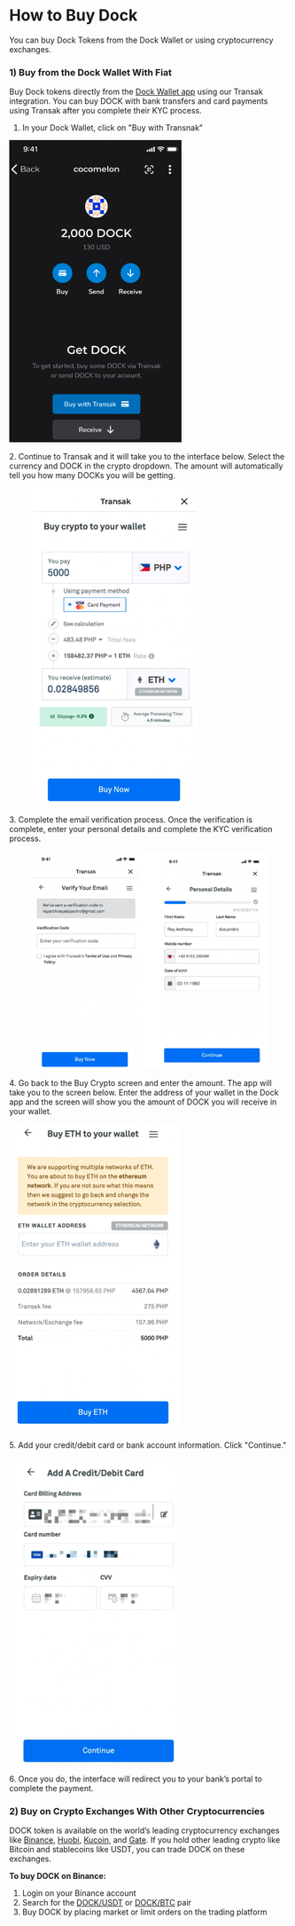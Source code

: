 # How to Buy Dock

You can buy Dock Tokens from the Dock Wallet or using cryptocurrency exchanges.&#x20;

### 1) Buy from the Dock Wallet With Fiat

Buy Dock tokens directly from the [Dock Wallet app](https://www.dock.io/dock-wallet-app) using our Transak integration. You can buy DOCK with bank transfers and card payments using Transak after you complete their KYC process.

1. In your Dock Wallet, click on "Buy with Transnak"&#x20;

![First step in buying Dock tokens](../../.gitbook/assets/1-Transnak.png)

2\. Continue to Transak and it will take you to the interface below. Select the currency and DOCK in the crypto dropdown. The amount will automatically tell you how many DOCKs you will be getting.

<figure><img src="../../.gitbook/assets/2-Buy Dock.png" alt="Step two in the Dock token purchase process"><figcaption></figcaption></figure>

3\. Complete the email verification process. Once the verification is complete, enter your personal details and complete the KYC verification process.&#x20;

<figure><img src="../../.gitbook/assets/3-Step 3 verification.png" alt="Verification step in the Dock token buying process"><figcaption></figcaption></figure>

4\. Go back to the Buy Crypto screen and enter the amount. The app will take you to the screen below. Enter the address of your wallet in the Dock app and the screen will show you the amount of DOCK you will receive in your wallet.

![](<../../.gitbook/assets/4-Buy ETH to wallet.png>)

5\. Add your credit/debit card or bank account information. Click "Continue."

![](<../../.gitbook/assets/5-Add bank info.png>)

6\. Once you do, the interface will redirect you to your bank’s portal to complete the payment.

### 2) Buy on Crypto Exchanges With Other Cryptocurrencies

DOCK token is available on the world’s leading cryptocurrency exchanges like [Binance](https://www.binance.com/en/trade/DOCK\_USDT?ref=H31B921U), [Huobi](https://www.huobi.com/en-us/exchange/dock\_usdt/), [Kucoin](https://trade.kucoin.com/DOCK-BTC), and [Gate](https://www.gate.io/trade/DOCK\_USDT). If you hold other leading crypto like Bitcoin and stablecoins like USDT, you can trade DOCK on these exchanges.&#x20;

**To buy DOCK on Binance:**

1. Login on your Binance account&#x20;
2. Search for the [DOCK/USDT](https://www.binance.com/en-IN/trade/DOCK\_USDT) or [DOCK/BTC](https://www.binance.com/en-IN/trade/DOCK\_BTC?theme=dark\&type=spot) pair &#x20;
3. Buy DOCK by placing market or limit orders on the trading platform
